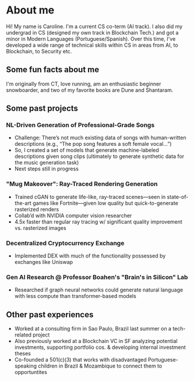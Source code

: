 # About me

Hi! My name is Caroline. I'm a current CS co-term (AI track). I also did my undergrad in CS (designed my own track in Blockchain Tech.) and got a minor in Modern Languages (Portuguese/Spanish). Over this time, I've developed a wide range of technical skills within CS in areas from AI, to Blockchain, to Security etc. 

## Some fun facts about me
I'm originally from CT, love running, am an enthusiastic beginner snowboarder, and two of my favorite books are Dune and Shantaram.

## Some past projects
### NL-Driven Generation of Professional-Grade Songs
* Challenge: There’s not much existing data of songs with human-written descriptions (e.g., “The pop song features a soft female vocal…”)
* So, I created a set of models that generate machine-labeled descriptions given song clips (ultimately to generate synthetic data for the music generation task)
* Next steps still in progress
### "Mug Makeover": Ray-Traced Rendering Generation
* Trained cGAN to generate life-like, ray-traced scenes—seen in state-of-the-art games like Fortnite—given low quality but quick-to-generate rasterized renders
* Collab’d with NVIDIA computer vision researcher
* 4.5x faster than regular ray tracing w/ significant quality improvement vs. rasterized images
### Decentralized Cryptocurrency Exchange
* Implemented DEX with much of the functionality possessed by exchanges like Uniswap
### Gen AI Research @ Professor Boahen's "Brain's in Silicon" Lab
* Researched if graph neural networks could generate natural language with less compute than transformer-based models

## Other past experiences
* Worked at a consulting firm in Sao Paulo, Brazil last summer on a tech-related project
* Also previously worked at a Blockchain VC in SF analyzing potential investments, supporting portfolio cos. & developing internal investment theses
* Co-founded a 501(c)(3) that works with disadvantaged Portuguese-speaking children in Brazil & Mozambique to connect them to opportuntites